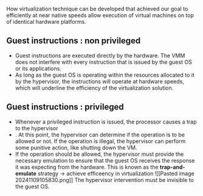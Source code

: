 How virtualization technique can be developed that achieved our goal to efficiently at near native speeds allow execution of virtual machines  on top of identical hardware platforms.

## Guest instructions : non privileged 

- Guest instructions are executed directly by the hardware. The VMM does not interfere with every instruction that is issued by the guest OS or its applications.
- As long as the guest OS is operating within the resources allocated to it by the hypervisor, the instructions will operate at hardware speeds, which will underline the efficiency of the virtualization solution.

## Guest instructions : privileged
- Whenever a privileged instruction is issued, the processor causes a trap to the hypervisor
- . At this point, the hypervisor can determine if the operation is to be allowed or not. If the operation is illegal, the hypervisor can perform some punitive action, like shutting down the VM. 
- If the operation should be allowed, the hypervisor must provide the necessary emulation to ensure that the guest OS receives the response it was expecting from the hardware. This is known as the **trap-and-emulate** strategy -> achieve efficeency in virtualization
![[Pasted image 20241109105830.png]]
The hypervisor intervention must be invisible to the guest OS.

